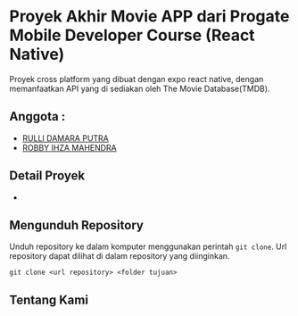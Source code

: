 # Proyek Akhir Movie APP dari Progate Mobile Developer Course (React Native)
Proyek cross platform yang dibuat dengan expo react native, dengan memanfaatkan API yang di sediakan oleh The Movie Database(TMDB).

## Anggota :
* [RULLI DAMARA PUTRA](https://github.com/rullydamara)
* [ROBBY IHZA MAHENDRA](https://github.com/ihzats)

## Detail Proyek
*

## Mengunduh Repository

Unduh repository ke dalam komputer menggunakan perintah `git clone`. Url
repository dapat dilihat di dalam repository yang diinginkan.

```
git clone <url repository> <folder tujuan>
```

## Tentang Kami
